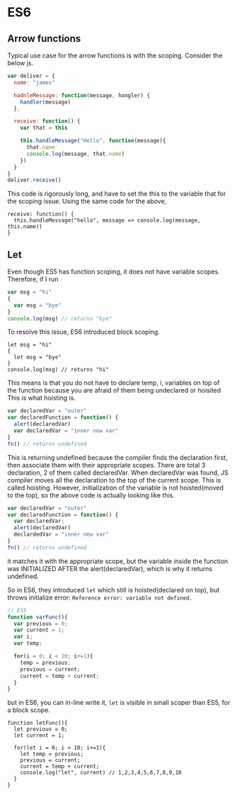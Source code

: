 # ES6

## Arrow functions

Typical use case for the arrow functions is with the scoping. 
Consider the below js. 

```javascript
var deliver = {
  name: "james"

  hadnleMessage: function(message, hangler) {
    handler(message)
  },

  receive: function() {
    var that = this

    this.handleMessage("Hello", function(message){
      that.name
      console.log(message, that.name)
    })
  }
}
deliver.receive()
```
This code is rigorously long, and have to set the this to the variable that for the scoping issue. 
Using the same code for the above, 

```es6
receive: function() {
  this.handleMessage("hello", message => console.log(message, this.name))
}
```

## Let

Even though ES5 has function scoping, it does not have variable scopes. 
Therefore, if I run 
```javascript
var msg = "hi"
{
  var msg = "bye"
}
console.log(msg) // returns "bye"
```
To resolve this issue, ES6 introduced block scoping. 

```es6
let msg = "hi"
{
  let msg = "bye"
}
console.log(msg) // returns "hi"
```

This means is that you do not have to declare temp, i, variables on top of the function because you are afraid of them being undeclared or hoisited
This is what hoisting is.
```javascript
var declaredVar = "outer"
var declaredFunction = function() {
  alert(declaredVar)
  var declaredVar = "inner new var"
}
fn() // returns undefined
```
This is returning undefined because the compiler finds the declaration first, then associate them with their appropriate scopes. 
There are total 3 declaration, 2 of them called declaredVar. 
When declaredVar was found, JS compiler moves all the declaration to the top of the current scope. This is called hoisting. However, initialization of the variable is not hoisted(moved to the top), so the above code is actually looking like this. 
```javascript
var declaredVar = "outer"
var declaredFunction = function() {
  var declaredVar;
  alert(declaredVar)
  declardedVar = "inner new var"
}
fn() // returns undefined
```
it matches it with the appropriate scope, but the variable inside the function was INITIALIZED AFTER the alert(declaredVar), which is why it returns undefined. 

So in ES6, they introduced `let` which still is hoisted(declared on top), but throws initialize error: `Reference error: variable not defined.`

```javascript
// ES5
function varFunc(){
  var previous = 0;
  var current = 1;
  var i;
  var temp;

  for(i = 0; i < 10; i+=1){
    temp = previous;
    previous = current;
    current = temp + current;
  }
}
```
but in ES6, you can in-line write it, `let` is visible in small scoper than ES5, for a block scope. 
```ES6
function letFunc(){
  let previous = 0;
  let current = 1;

  for(let i = 0; i < 10; i+=1){
    let temp = previous;
    previous = current;
    current = temp + current;
    console.log("let", current) // 1,2,3,4,5,6,7,8,9,10
  }
}
```


